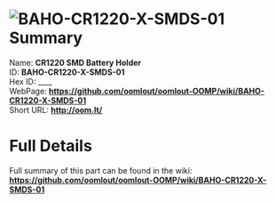 
![BAHO-CR1220-X-SMDS-01](https://github.com/oomlout/oomlout-OOMP/blob/master/parts/BAHO-CR1220-X-SMDS-01/BAHO-CR1220-X-SMDS-01_420.jpg)   
Summary
=================
  
Name: __CR1220 SMD Battery Holder__    
ID: __BAHO-CR1220-X-SMDS-01__   
Hex ID: ____   
WebPage: __https://github.com/oomlout/oomlout-OOMP/wiki/BAHO-CR1220-X-SMDS-01__   
Short URL: __http://oom.lt/__   

Full Details
==========================
Full summary of this part can be found in the wiki:   
__https://github.com/oomlout/oomlout-OOMP/wiki/BAHO-CR1220-X-SMDS-01__    

